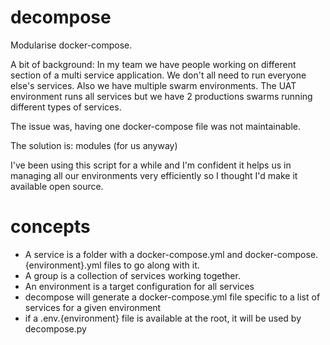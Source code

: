 # decompose

Modularise docker-compose.

A bit of background: In my team we have people working on different section of a multi service application. We don't all
need to run everyone else's services. Also we have multiple swarm environments. The UAT environment runs all services but
we have 2 productions swarms running different types of services.

The issue was, having one docker-compose file was not maintainable.

The solution is: modules (for us anyway)

I've been using this script for a while and I'm confident it helps us in managing all our environments very efficiently
so I thought I'd make it available open source.

# concepts

-   A service is a folder with a docker-compose.yml and docker-compose.{environment}.yml files to go along with it.
-   A group is a collection of services working together.
-   An environment is a target configuration for all services
-   decompose will generate a docker-compose.yml file specific to a list of services for a given environment
-   if a .env.{environment} file is available at the root, it will be used by decompose.py

